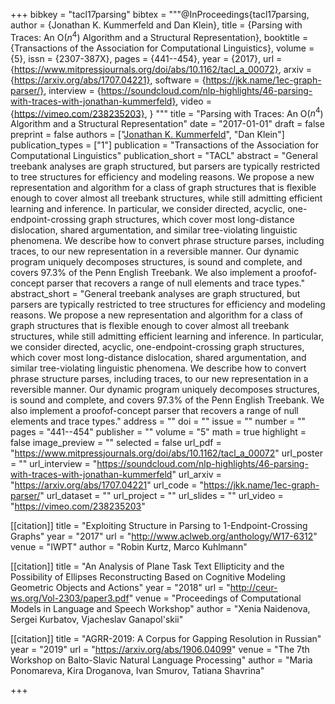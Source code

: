 +++
bibkey = "tacl17parsing"
bibtex = """@InProceedings{tacl17parsing,
  author    = {Jonathan K. Kummerfeld and Dan Klein},
  title     = {Parsing with Traces: An O($n^4$) Algorithm and a Structural Representation},
  booktitle = {Transactions of the Association for Computational Linguistics},
  volume    = {5},
  issn      = {2307-387X},
  pages     = {441--454},
  year      = {2017},
  url       = {https://www.mitpressjournals.org/doi/abs/10.1162/tacl_a_00072},
  arxiv     = {https://arxiv.org/abs/1707.04221},
  software  = {https://jkk.name/1ec-graph-parser/},
  interview = {https://soundcloud.com/nlp-highlights/46-parsing-with-traces-with-jonathan-kummerfeld},
  video     = {https://vimeo.com/238235203},
}
"""
title = "Parsing with Traces: An O($n^4$) Algorithm and a Structural Representation"
date = "2017-01-01"
draft = false
preprint = false
authors = ["<span style='text-decoration:underline;'>Jonathan K. Kummerfeld</span>", "Dan Klein"]
publication_types = ["1"]
publication = "Transactions of the Association for Computational Linguistics"
publication_short = "TACL"
abstract = "General treebank analyses are graph structured, but parsers are typically restricted to tree structures for efficiency and modeling reasons.  We propose a new representation and algorithm for a class of graph structures that is flexible enough to cover almost all treebank structures, while still admitting efficient learning and inference. In particular, we consider directed, acyclic, one-endpoint-crossing graph structures, which cover most long-distance dislocation, shared argumentation, and similar tree-violating linguistic phenomena. We describe how to convert phrase structure parses, including traces, to our new representation in a reversible manner. Our dynamic program uniquely decomposes structures, is sound and complete, and covers 97.3% of the Penn English Treebank. We also implement a proofof-concept parser that recovers a range of null elements and trace types."
abstract_short = "General treebank analyses are graph structured, but parsers are typically restricted to tree structures for efficiency and modeling reasons.  We propose a new representation and algorithm for a class of graph structures that is flexible enough to cover almost all treebank structures, while still admitting efficient learning and inference. In particular, we consider directed, acyclic, one-endpoint-crossing graph structures, which cover most long-distance dislocation, shared argumentation, and similar tree-violating linguistic phenomena. We describe how to convert phrase structure parses, including traces, to our new representation in a reversible manner. Our dynamic program uniquely decomposes structures, is sound and complete, and covers 97.3% of the Penn English Treebank. We also implement a proofof-concept parser that recovers a range of null elements and trace types."
address = ""
doi = ""
issue = ""
number = ""
pages = "441--454"
publisher = ""
volume = "5"
math = true
highlight = false
image_preview = ""
selected = false
url_pdf = "https://www.mitpressjournals.org/doi/abs/10.1162/tacl_a_00072"
url_poster = ""
url_interview = "https://soundcloud.com/nlp-highlights/46-parsing-with-traces-with-jonathan-kummerfeld"
url_arxiv = "https://arxiv.org/abs/1707.04221"
url_code = "https://jkk.name/1ec-graph-parser/"
url_dataset = ""
url_project = ""
url_slides = ""
url_video = "https://vimeo.com/238235203"

[[citation]]
title = "Exploiting Structure in Parsing to 1-Endpoint-Crossing Graphs"
year = "2017"
url = "http://www.aclweb.org/anthology/W17-6312"
venue = "IWPT"
author = "Robin Kurtz, Marco Kuhlmann"

[[citation]]
title = "An Analysis of Plane Task Text Ellipticity and the Possibility of Ellipses Reconstructing Based on Cognitive Modeling Geometric Objects and Actions"
year = "2018"
url = "http://ceur-ws.org/Vol-2303/paper3.pdf"
venue = "Proceedings of Computational Models in Language and Speech Workshop"
author = "Xenia Naidenova, Sergei Kurbatov, Vjacheslav Ganapol'skii"

[[citation]]
title = "AGRR-2019: A Corpus for Gapping Resolution in Russian"
year = "2019"
url = "https://arxiv.org/abs/1906.04099"
venue = "The 7th Workshop on Balto-Slavic Natural Language Processing"
author = "Maria Ponomareva, Kira Droganova, Ivan Smurov, Tatiana Shavrina"


+++